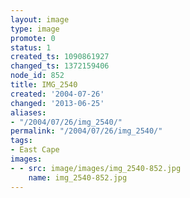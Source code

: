 ```yaml
---
layout: image
type: image
promote: 0
status: 1
created_ts: 1090861927
changed_ts: 1372159406
node_id: 852
title: IMG_2540
created: '2004-07-26'
changed: '2013-06-25'
aliases:
- "/2004/07/26/img_2540/"
permalink: "/2004/07/26/img_2540/"
tags:
- East Cape
images:
- - src: image/images/img_2540-852.jpg
    name: img_2540-852.jpg
---
```


